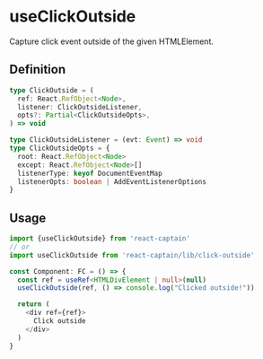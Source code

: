 # useClickOutside

Capture click event outside of the given HTMLElement.

## Definition

```typescript
type ClickOutside = (
  ref: React.RefObject<Node>,
  listener: ClickOutsideListener,
  opts?: Partial<ClickOutsideOpts>,
) => void

type ClickOutsideListener = (evt: Event) => void
type ClickOutsideOpts = {
  root: React.RefObject<Node>
  except: React.RefObject<Node>[]
  listenerType: keyof DocumentEventMap
  listenerOpts: boolean | AddEventListenerOptions
}
```

## Usage

```typescript
import {useClickOutside} from 'react-captain'
// or
import useClickOutside from 'react-captain/lib/click-outside'

const Component: FC = () => {
  const ref = useRef<HTMLDivElement | null>(null)
  useClickOutside(ref, () => console.log("Clicked outside!"))

  return (
    <div ref={ref}>
      Click outside
    </div>
  )
}
```
